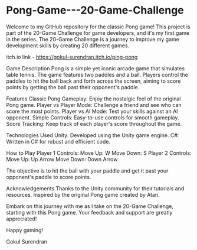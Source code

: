 # Pong-Game---20-Game-Challenge
  Welcome to my GitHub repository for the classic Pong game! This project is part of the 20-Game Challenge for game developers, and it's my first game in the series. The 20-Game Challenge is a journey to improve my game development skills by creating 20 different games.

itch.io link - https://gokul-surendran.itch.io/ping-pong

Game Description
  Pong is a simple yet iconic arcade game that simulates table tennis. The game features two paddles and a ball. Players control the paddles to hit the ball back and forth across the screen, aiming to score points by getting the ball past their opponent's paddle.

Features
  Classic Pong Gameplay: Enjoy the nostalgic feel of the original Pong game.
  Player vs Player Mode: Challenge a friend and see who can score the most points.
  Player vs AI Mode: Test your skills against an AI opponent.
  Simple Controls: Easy-to-use controls for smooth gameplay.
  Score Tracking: Keep track of each player's score throughout the game.

Technologies Used
Unity: Developed using the Unity game engine.
C#: Written in C# for robust and efficient code.

How to Play
  Player 1 Controls:
    Move Up: W
    Move Down: S
  Player 2 Controls:
    Move Up: Up Arrow
    Move Down: Down Arrow

The objective is to hit the ball with your paddle and get it past your opponent's paddle to score points.

Acknowledgements
  Thanks to the Unity community for their tutorials and resources.
  Inspired by the original Pong game created by Atari.

Embark on this journey with me as I take on the 20-Game Challenge, starting with this Pong game. Your feedback and support are greatly appreciated!

Happy gaming!

Gokul Surendran
